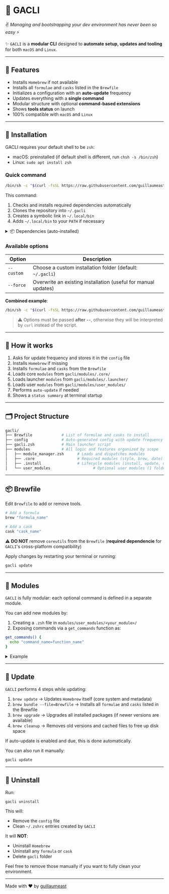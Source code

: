 # 🚀 GACLI

✌️ *Managing and bootstrapping your dev environment has never been so easy* ⚡

✨ `GACLI` is a **modular CLI** designed to **automate setup, updates and tooling** for both `macOS` and `Linux`.

---

## 🧰 Features

- Installs `Homebrew` if not available
- Installs all `formulae` and `casks` listed in the `Brewfile`
- Initializes a configuration with an **auto-update** frequency
- Updates everything with a **single command**
- Modular structure with optional **command-based extensions**
- Shows **tools status** on launch
- 100% compatible with `macOS` and `Linux`

---

## 🚀 Installation

GACLI requires your default shell to be `zsh`:
  - macOS: preinstalled (if default shell is different, run `chsh -s /bin/zsh`)
  - Linux: `sudo apt install zsh`

### Quick command

```sh
/bin/sh -c "$(curl -fsSL https://raw.githubusercontent.com/guillaumeast/gacli/main/install.sh)"
```

This command:

1. Checks and installs required dependencies automatically
2. Clones the repository into `~/.gacli`
3. Creates a symbolic link in `~/.local/bin`
4. Adds `~/.local/bin` to your `PATH` if necessary

<details>
<summary>📦 Dependencies (auto-installed)</summary>

When possible, dependencies are automatically installed using `curl` `Homebrew` or your system’s package manager (`apt`, `dnf`, `pacman`, etc.).

- `curl`
  - macOS: preinstalled
  - Linux: auto-installed via your `system's package manager`

- `git`
  - macOS: auto-installed via `xcode-select --install`
  - Linux: auto-installed via your `system's package manager`

- `Homebrew`
  - Auto-installed via `curl`

- `coreutils`  
  - Auto-installed via `Homebrew`

</details>

### Available options

| Option       | Description                                                                    |
|--------------|--------------------------------------------------------------------------------|
| `--custom`   | Choose a custom installation folder (default: `~/.gacli`)                      |
| `--force`    | Overwrite an existing installation (useful for manual updates)                 |

**Combined example**:

```sh
/bin/sh -c "$(curl -fsSL https://raw.githubusercontent.com/guillaumeast/gacli/main/install.sh)" -- --custom ~/Repos/gacli --force
```

> ⚠️ Options must be passed **after `--`**, otherwise they will be interpreted by `curl` instead of the script.


---

## 🧠 How it works

1. Asks for update frequency and stores it in the `config` file
2. Installs `Homebrew` if missing
3. Installs `formulae` and `casks` from the `Brewfile`
4. Loads core `modules` from `gacli/modules/.core/`
5. Loads launcher `modules` from `gacli/modules/.launcher/`
6. Loads user `modules` from `gacli/modules/user_modules/`
7. Performs `auto-update` if needed
8. Shows a `status summary` at terminal startup

---

## 🗂️ Project Structure

```bash
gacli/
├── Brewfile             # List of formulae and casks to install
├── config               # Auto-generated config with update frequency
├── gacli.zsh            # Main launcher script
├── modules              # All logic and features organized by scope
│   ├── module_manager.zsh      # Loads and dispatches modules
│   ├── .core                   # Required modules (style, brew, date)
│   ├── .install                # Lifecycle modules (install, update, uninstall)
│   └── user_modules                   # Optional user modules (1 folder = 1 module)
```

---

## 📦 Brewfile

Edit `Brewfile` to add or remove tools.

```bash
# Add a formula
brew "formula_name"

# Add a cask
cask "cask_name"
```

⚠️ **DO NOT** remove `coreutils` from the `Brewfile` (**required dependencie** for `GACLI`'s cross-platform compatibility)


Apply changes by restarting your terminal or running:
```bash
gacli update
```

---

## 🧩 Modules

`GACLI` is fully modular: each optional command is defined in a separate module.

You can add new modules by:
1. Creating a `.zsh` file in `modules/user_modules/<your_module>/`
2. Exposing commands via a `get_commands` function as:
```zsh
get_commands() {
  echo "command_name=function_name"
}
```

<details>
<summary>Example</summary>

Example implementation of `gacli hello` command:
```zsh
get_commands() {
  echo "hello=hello_world"
}

hello_world() {
  printStyled info "Hello, world!"
}
```

</details>

---

## 🔄 Update

`GACLI` performs 4 steps while updating:
1. `brew update` → Updates `Homebrew` itself (core system and metadata)
2. `brew bundle --file=Brewfile` → Installs all `formulae` and `casks` listed in the Brewfile
3. `brew upgrade` → Upgrades all installed packages (if newer versions are available)
4. `brew cleanup` → Removes old versions and cached files to free up disk space

If auto-update is enabled and due, this is done automatically.

You can also run it manually:

```bash
gacli update
```

---

## 🧹 Uninstall

Run:

```bash
gacli uninstall
```

This will:
- Remove the `config` file
- Clean `~/.zshrc` entries created by `GACLI`

It will **NOT**:
- Uninstall `Homebrew`
- Uninstall any `formula` or `cask`
- Delete `gacli` folder

Feel free to remove those manually if you want to fully clean your environment.

---

Made with ❤️ by [guillaumeast](https://github.com/guillaumeast)
